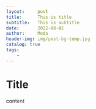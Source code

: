 ```yaml
---
layout:     post
title:      This is title
subtitle:   This is subtitle
date:       2022-08-02
author:     Moda
header-img: img/post-bg-temp.jpg
catalog: true
tags:
    - 
---
```


# Title

content
